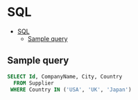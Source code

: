# SQL

<!--ts-->
* [SQL](sql.md#sql)
   * [Sample query](sql.md#sample-query)

<!-- Added by: runner, at: Fri Jun  4 07:11:11 UTC 2021 -->

<!--te-->

## Sample query

```sql
SELECT Id, CompanyName, City, Country
  FROM Supplier
 WHERE Country IN ('USA', 'UK', 'Japan')
```
